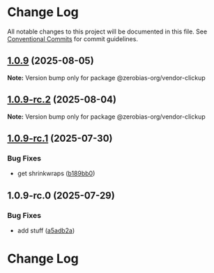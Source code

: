 # Change Log

All notable changes to this project will be documented in this file.
See [Conventional Commits](https://conventionalcommits.org) for commit guidelines.

## [1.0.9](https://github.com/zerobias-org/vendor/compare/@zerobias-org/vendor-clickup@1.0.9-rc.2...@zerobias-org/vendor-clickup@1.0.9) (2025-08-05)

**Note:** Version bump only for package @zerobias-org/vendor-clickup





## [1.0.9-rc.2](https://github.com/zerobias-org/vendor/compare/@zerobias-org/vendor-clickup@1.0.9-rc.1...@zerobias-org/vendor-clickup@1.0.9-rc.2) (2025-08-04)

**Note:** Version bump only for package @zerobias-org/vendor-clickup





## [1.0.9-rc.1](https://github.com/zerobias-org/vendor/compare/@zerobias-org/vendor-clickup@1.0.9-rc.0...@zerobias-org/vendor-clickup@1.0.9-rc.1) (2025-07-30)


### Bug Fixes

* get shrinkwraps ([b189bb0](https://github.com/zerobias-org/vendor/commit/b189bb0cf53ad66427530ccc0eab7824527942d3))





## 1.0.9-rc.0 (2025-07-29)


### Bug Fixes

* add stuff ([a5adb2a](https://github.com/zerobias-org/vendor/commit/a5adb2aecd0670c42e9077affecb6a047bf30fc6))





# Change Log
